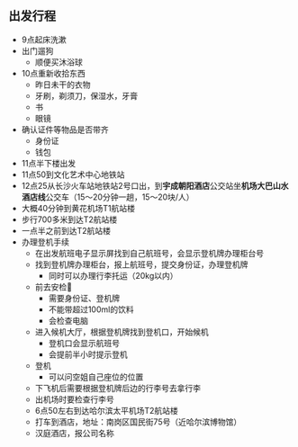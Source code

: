 ## 出发行程

* 9点起床洗漱
* 出门遛狗
  * 顺便买沐浴球
* 10点重新收拾东西
  * 昨日未干的衣物
  * 牙刷，剃须刀，保湿水，牙膏
  * 书
  * 眼镜
* 确认证件等物品是否带齐
  * 身份证
  * 钱包
* 11点半下楼出发
* 11点50到文化艺术中心地铁站
* 12点25从长沙火车站地铁站2号口出，到**宇成朝阳酒店**公交站坐**机场大巴山水酒店线**公交车（15～20分钟一趟，15～20块/人）
* 大概40分钟到黄花机场T1航站楼
* 步行700多米到达T2航站楼
* 一点半之前到达T2航站楼
* 办理登机手续
  * 在出发航班电子显示屏找到自己航班号，会显示登机牌办理柜台号
  * 找到登机牌办理柜台，报上航班号，提交身份证，办理登机牌
    * 同时可以办理行李托运（20kg以内）
  * 前去安检🛂
    * 需要身份证、登机牌
    * 不能带超过100ml的饮料
    * 会检查电脑
  * 进入候机大厅，根据登机牌找到登机口，开始候机
    * 登机口会显示航班号
    * 会提前半小时提示登机
  * 登机
    * 可以问空姐自己座位的位置
  * 下飞机后需要根据登机牌后边的行李号去拿行李
  * 出机场时要检查行李号
  * 6点50左右到达哈尔滨太平机场T2航站楼
  * 打车到酒店，地址：南岗区国民街75号（近哈尔滨博物馆）
  * 汉庭酒店，报公司名称